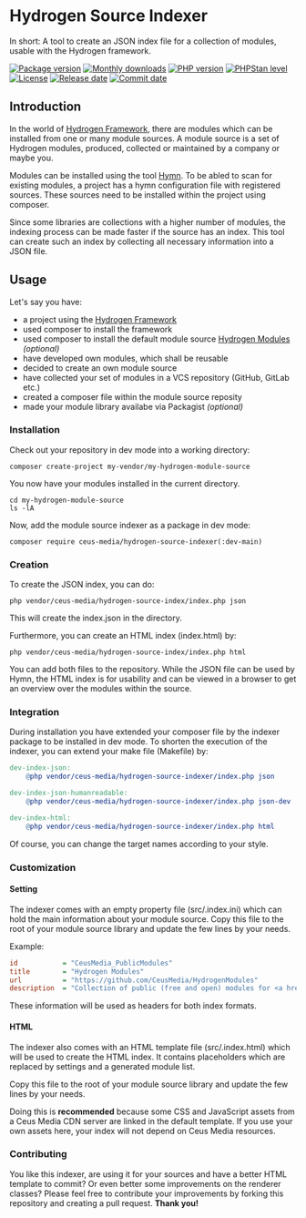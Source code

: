 # Hydrogen Source Indexer

In short: A tool to create an JSON index file for a collection of modules, usable with the Hydrogen framework.

[![Package version](http://img.shields.io/packagist/v/ceus-media/hydrogen-source-indexer.svg?style=flat-square)](https://packagist.org/packages/ceus-media/hydrogen-source-indexer)
[![Monthly downloads](http://img.shields.io/packagist/dt/ceus-media/hydrogen-source-indexer.svg?style=flat-square)](https://packagist.org/packages/ceus-media/hydrogen-source-indexer)
[![PHP version](http://img.shields.io/packagist/php-v/ceus-media/hydrogen-source-indexer.svg?style=flat-square)](https://packagist.org/packages/ceus-media/hydrogen-source-indexer)
[![PHPStan level](https://img.shields.io/badge/PHPStan-level%208-brightgreen.svg?style=flat-square)](https://packagist.org/packages/ceus-media/hydrogen-source-indexer)
[![License](https://img.shields.io/packagist/l/ceus-media/hydrogen-source-indexer.svg?style=flat-square)](https://packagist.org/packages/ceus-media/hydrogen-source-indexer)
[![Release date](https://img.shields.io/github/release-date/CeusMedia/HydrogenSourceIndexer.svg?style=flat-square)](https://github.com/CeusMedia/HydrogenSourceIndexer)
[![Commit date](https://img.shields.io/github/last-commit/CeusMedia/HydrogenSourceIndexer.svg?style=flat-square)](https://github.com/CeusMedia/HydrogenSourceIndexer)

## Introduction

In the world of [Hydrogen Framework](https://github.com/CeusMedia/HydrogenFramework), there are modules which can be installed from one or many module sources.
A module source is a set of Hydrogen modules, produced, collected or maintained by a company or maybe you.

Modules can be installed using the tool [Hymn](https://github.com/CeusMedia/Hymn).
To be abled to scan for existing modules, a project has a hymn configuration file with registered sources.
These sources need to be installed within the project using composer.

Since some libraries are collections with a higher number of modules, the indexing process can be made faster if the source has an index.
This tool can create such an index by collecting all necessary information into a JSON file.

## Usage

Let's say you have:

- a project using the [Hydrogen Framework](https://github.com/CeusMedia/HydrogenFramework)
- used composer to install the framework
- used composer to install the default module source [Hydrogen Modules](https://github.com/CeusMedia/HydrogenModules) *(optional)*
- have developed own modules, which shall be reusable
- decided to create an own module source
- have collected your set of modules in a VCS repository (GitHub, GitLab etc.)
- created a composer file within the module source reposity
- made your module library availabe via Packagist *(optional)*

### Installation

Check out your repository in dev mode into a working directory:
```
composer create-project my-vendor/my-hydrogen-module-source
```
You now have your modules installed in the current directory.
```
cd my-hydrogen-module-source
ls -lA
```
Now, add the module source indexer as a package in dev mode:

```
composer require ceus-media/hydrogen-source-indexer(:dev-main)
```

### Creation

To create the JSON index, you can do:
```
php vendor/ceus-media/hydrogen-source-index/index.php json
```
This will create the index.json in the directory.

Furthermore, you can create an HTML index (index.html) by:
```
php vendor/ceus-media/hydrogen-source-index/index.php html
```
You can add both files to the repository.
While the JSON file can be used by Hymn, the HTML index is for usability and can be viewed in a browser to get an overview over the modules within the source.

### Integration

During installation you have extended your composer file by the indexer package to be installed in dev mode.
To shorten the execution of the indexer, you can extend your make file (Makefile) by:

```makefile
dev-index-json:
    @php vendor/ceus-media/hydrogen-source-indexer/index.php json

dev-index-json-humanreadable:
    @php vendor/ceus-media/hydrogen-source-indexer/index.php json-dev

dev-index-html:
    @php vendor/ceus-media/hydrogen-source-indexer/index.php html
```
Of course, you can change the target names according to your style.

### Customization

#### Setting

The indexer comes with an empty property file (src/.index.ini) which can hold the main information about your module source.
Copy this file to the root of your module source library and update the few lines by your needs.

Example:
```ini
id           = "CeusMedia_PublicModules"
title        = "Hydrogen Modules"
url          = "https://github.com/CeusMedia/HydrogenModules"
description  = "Collection of public (free and open) modules for <a href="https://github.com/CeusMedia/HydrogenFramework">Hydrogen Framework</a>"
```
These information will be used as headers for both index formats.

#### HTML
The indexer also comes with an HTML template file (src/.index.html) which will be used to create the HTML index. It contains placeholders which are replaced by settings and a generated module list.

Copy this file to the root of your module source library and update the few lines by your needs.

Doing this is **recommended** because some CSS and JavaScript assets from a Ceus Media CDN server are linked in the default template.
If you use your own assets here, your index will not depend on Ceus Media resources.

### Contributing
You like this indexer, are using it for your sources and have a better HTML template to commit? Or even better some improvements on the renderer classes?
Please feel free to contribute your improvements by forking this repository and creating a pull request. **Thank you!**
